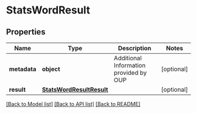 # StatsWordResult

## Properties
Name | Type | Description | Notes
------------ | ------------- | ------------- | -------------
**metadata** | **object** | Additional Information provided by OUP | [optional] 
**result** | [**StatsWordResultResult**](StatsWordResultResult.md) |  | [optional] 

[[Back to Model list]](../README.md#documentation-for-models) [[Back to API list]](../README.md#documentation-for-api-endpoints) [[Back to README]](../README.md)


